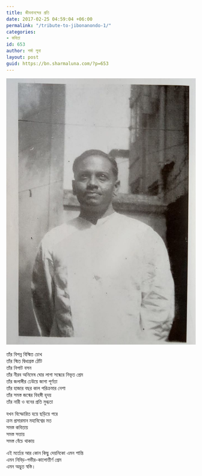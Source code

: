 ```yaml
---
title: জীবনানন্দের প্রতি
date: 2017-02-25 04:59:04 +06:00
permalink: "/tribute-to-jibonanondo-1/"
categories:
- কবিতা
id: 653
author: শর্মা লুনা
layout: post
guid: https://bn.sharmaluna.com/?p=653
---
```


[![](/assets/images/wp-content/uploads/2017/02/86293614_594291634758453_6018701408923025408_o.jpg)](/assets/images/wp-content/uploads/2017/02/86293614_594291634758453_6018701408923025408_o.jpg)

তাঁর বিপন্ন বিস্মিত চোখ  
তাঁর স্মিত দ্বিধাগ্রস্ত ঠোঁট  
তাঁর নিপাট বসন  
তাঁর নীরব অনিমেষ ঘোর লাগা সন্ধ্যের নিভৃত প্রেম  
তাঁর জলাঙ্গীর ঢেউয়ে জাগা পূর্ণতা  
তাঁর হাজার বছর কাল পরিক্রমার নেশা  
তাঁর সমস্ত জন্মের বিহঙ্গী হৃদয়  
তাঁর নারী ও বনের প্রতি মুগ্ধতা

যখন বিস্ফোরিত হয়ে ছড়িয়ে পরে  
ক্রম প্রসারমান মহাবিশ্বের মত  
সমস্ত কবিতায়  
সমস্ত সত্তায়  
সমস্ত বেঁচে থাকায়

এই মর্ত্যের আর কোন কিছু দেয়নিকো এমন শান্তি  
এমন নিবিড়-গভীর-কালোত্তীর্ণ প্রেম  
এমন অদ্ভুত স্বস্তি।
